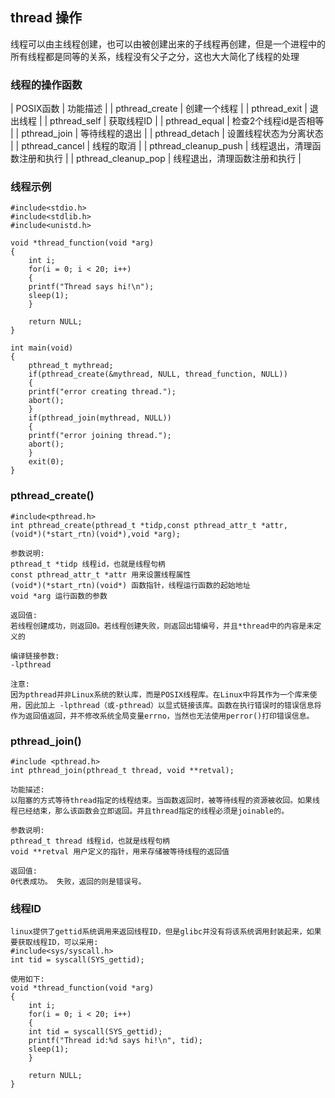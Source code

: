 ## thread 操作
线程可以由主线程创建，也可以由被创建出来的子线程再创建，但是一个进程中的所有线程都是同等的关系，线程没有父子之分，这也大大简化了线程的处理

### 线程的操作函数
| POSIX函数        | 功能描述 |
| pthread_create   | 创建一个线程  |
| pthread_exit        | 退出线程    |
| pthread_self        | 获取线程ID   |
| pthread_equal | 检查2个线程id是否相等  |
| pthread_join | 等待线程的退出  |
| pthread_detach | 设置线程状态为分离状态  |
| pthread_cancel | 线程的取消 |
| pthread_cleanup_push | 线程退出，清理函数注册和执行  |
| pthread_cleanup_pop | 线程退出，清理函数注册和执行     |

### 线程示例
```
#include<stdio.h>
#include<stdlib.h>
#include<unistd.h>

void *thread_function(void *arg)
{
    int i;
    for(i = 0; i < 20; i++)
    {
	printf("Thread says hi!\n");
	sleep(1);
    }

    return NULL;
}

int main(void)
{
    pthread_t mythread;
    if(pthread_create(&mythread, NULL, thread_function, NULL))
    {
	printf("error creating thread.");
	abort();
    }
    if(pthread_join(mythread, NULL))
    {
	printf("error joining thread.");
	abort();
    }
    exit(0);
}
```

### pthread_create()
```
#include<pthread.h>
int pthread_create(pthread_t *tidp,const pthread_attr_t *attr,
(void*)(*start_rtn)(void*),void *arg);

参数说明:
pthread_t *tidp 线程id，也就是线程句柄
const pthread_attr_t *attr 用来设置线程属性
(void*)(*start_rtn)(void*) 函数指针，线程运行函数的起始地址
void *arg 运行函数的参数

返回值:
若线程创建成功，则返回0。若线程创建失败，则返回出错编号，并且*thread中的内容是未定义的

编译链接参数:
-lpthread

注意:
因为pthread并非Linux系统的默认库，而是POSIX线程库。在Linux中将其作为一个库来使用，因此加上 -lpthread（或-pthread）以显式链接该库。函数在执行错误时的错误信息将作为返回值返回，并不修改系统全局变量errno，当然也无法使用perror()打印错误信息。
```

### pthread_join()
```
#include <pthread.h>
int pthread_join(pthread_t thread, void **retval);

功能描述:
以阻塞的方式等待thread指定的线程结束。当函数返回时，被等待线程的资源被收回。如果线程已经结束，那么该函数会立即返回。并且thread指定的线程必须是joinable的。

参数说明:
pthread_t thread 线程id，也就是线程句柄
void **retval 用户定义的指针，用来存储被等待线程的返回值

返回值:
0代表成功。 失败，返回的则是错误号。
```

### 线程ID
```
linux提供了gettid系统调用来返回线程ID，但是glibc并没有将该系统调用封装起来，如果要获取线程ID，可以采用:
#include<sys/syscall.h>
int tid = syscall(SYS_gettid);

使用如下:
void *thread_function(void *arg)
{
    int i;
    for(i = 0; i < 20; i++)
    {
	int tid = syscall(SYS_gettid);
	printf("Thread id:%d says hi!\n", tid);
	sleep(1);
    }

    return NULL;
}
```